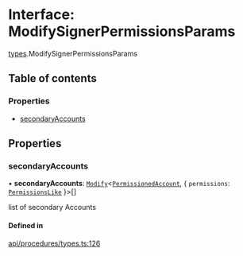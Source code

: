 # Interface: ModifySignerPermissionsParams

[types](../wiki/types).ModifySignerPermissionsParams

## Table of contents

### Properties

- [secondaryAccounts](../wiki/types.ModifySignerPermissionsParams#secondaryaccounts)

## Properties

### secondaryAccounts

• **secondaryAccounts**: [`Modify`](../wiki/types.utils#modify)<[`PermissionedAccount`](../wiki/types.PermissionedAccount), { `permissions`: [`PermissionsLike`](../wiki/types#permissionslike)  }\>[]

list of secondary Accounts

#### Defined in

[api/procedures/types.ts:126](https://github.com/PolymathNetwork/polymesh-sdk/blob/c6fe1be3/src/api/procedures/types.ts#L126)
